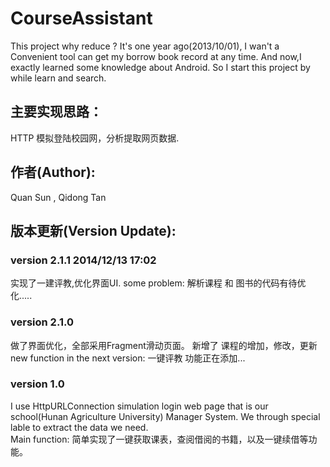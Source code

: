 CourseAssistant
===============
   This project why reduce ?
   It's one year ago(2013/10/01), I wan't a Convenient tool can get my borrow book record at any time.
   And now,I exactly learned some knowledge about  Android. So I start this project by while learn and search.

## 主要实现思路：
  HTTP 模拟登陆校园网，分析提取网页数据.
## 作者(Author):
   Quan Sun , Qidong Tan 
## 版本更新(Version Update):
   
### version 2.1.1  2014/12/13 17:02
   实现了一建评教,优化界面UI.
   some problem:
      解析课程 和 图书的代码有待优化.....
   
### version 2.1.0 
  
  做了界面优化，全部采用Fragment滑动页面。
  新增了 课程的增加，修改，更新
  new function in the next version:
  一键评教 功能正在添加...
  
### version 1.0
  I use HttpURLConnection simulation login web page that is  our school(Hunan Agriculture University) Manager System. We through special lable to extract the data we need.  
  Main  function: 简单实现了一键获取课表，查阅借阅的书籍，以及一键续借等功能。
